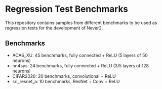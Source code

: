 # Regression Test Benchmarks

This repository contains samples from different benchmarks to be used as regression tests for the development of Never2.

## Benchmarks

* ACAS_XU: 45 benchmarks, fully connected + ReLU (5 layers of 50 neurons)
* nn4sys: 24 benchmarks, fully connected + ReLU (3/5 layers of 128 neurons)
* CIFAR2020: 20 benchmarks, convolutional + ReLU
* sri_resnet_a: 10 benchmarks, ResNet + Conv + ReLU